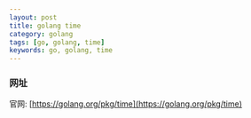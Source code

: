 ```yaml
---
layout: post
title: golang time
category: golang
tags: [go, golang, time]
keywords: go, golang, time
---
```


### 网址

官网: [https://golang.org/pkg/time](https://golang.org/pkg/time)

#### 


